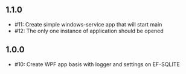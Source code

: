 ## 1.1.0

- #11: Create simple windows-service app that will start main
- #12: The only one instance of application should be opened


## 1.0.0

- #10: Create WPF app basis with logger and settings on EF-SQLITE
